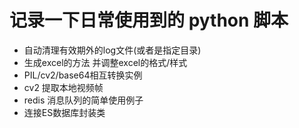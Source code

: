 # 记录一下日常使用到的 python 脚本

- 自动清理有效期外的log文件(或者是指定目录)
- 生成excel的方法 并调整excel的格式/样式
- PIL/cv2/base64相互转换实例
- cv2 提取本地视频帧
- redis 消息队列的简单使用例子
- 连接ES数据库封装类
